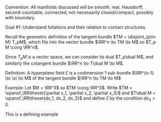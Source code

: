 Convention: 
All manifolds discussed will be smooth, real, Hausdorff, second-countable, connected, not necessarily closed/compact, possibly with boundary.

Goal #1:
Understand foliations and their relation to contact structures.

Recall the geometric definition of the tangent bundle $TM = \disjoint_{p\in M} T_pM$, which fits into the vector bundle $\RR^n \to TM \to M$ so $T_p M \cong \RR^n$.

Since $T_p M$ is a vector space, we can consider its dual $T_p\dual M$, and similarly the cotangent bundle $\RR^n \to T\dual M \to M$.

Definition:
A *hyperplane* field $\xi$ is a codimension 1 sub-bundle $\RR^{n-1} \to \xi \to M$ of the tangent bundle $\RR^n \to TM \to M$

Example:
Let $M = \RR^3$ so $TM \cong \RR^3$. 
Write $TM = \spanof_\RR\theset{\partial x_1, \partial x_2, \partial x_3}$ and $T\dual M = \spanof_\RR\theset{dx_1, dx_2, dx_3}$ and define $\xi$ by the condition $dx_3 = 0$.

This is a defining example